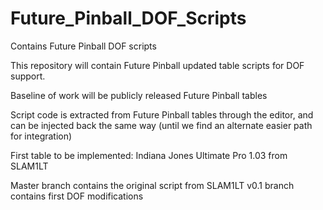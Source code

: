 # Future_Pinball_DOF_Scripts
Contains Future Pinball DOF scripts

This repository will contain Future Pinball updated table scripts for DOF support.

Baseline of work will be publicly released Future Pinball tables

Script code is extracted from Future Pinball tables through the editor, and can be injected back the same way (until we find an alternate easier path for integration)

First table to be implemented: Indiana Jones Ultimate Pro 1.03 from SLAM1LT

Master branch contains the original script from SLAM1LT
v0.1 branch contains first DOF modifications
